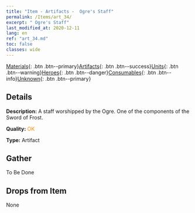 ```yaml
---
title: "Item - Artifacts -  Ogre's Staff"
permalink: /Items/art_34/
excerpt: " Ogre's Staff"
last_modified_at: 2020-12-11
lang: en
ref: "art_34.md"
toc: false
classes: wide
---
```

 [Materials](/Items/){: .btn .btn--primary}[Artifacts](/Items/Artifacts/){: .btn .btn--success}[Units](/Items/Units/){: .btn .btn--warning}[Heroes](/Items/Heroes/){: .btn .btn--danger}[Consumables](/Items/Consumables/){: .btn .btn--info}[Unknown](/Items/Unknown/){: .btn .btn--primary}

## Details
 **Description:** A staff worshipped by the Ogre. One of the components of the Sword of Frost.

 **Quality:** <span style="color: #FF8C00">OK</span>

 **Type:** Artifact

## Gather

  To Be Done

## Drops from Item

  None

